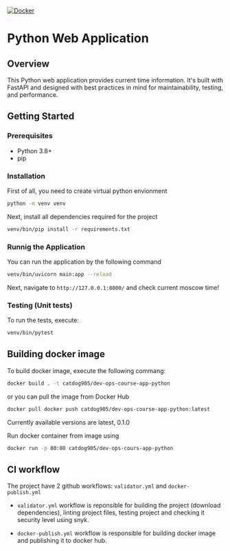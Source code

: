 [![Docker](https://github.com/catdog905/dev-ops-course/actions/workflows/docker-publish.yml/badge.svg?branch=main)](https://github.com/catdog905/dev-ops-course/actions/workflows/docker-publish.yml)


# Python Web Application

## Overview

This Python web application provides current time information. It's built with FastAPI and designed with best practices in mind for maintainability, testing, and performance.

## Getting Started

### Prerequisites

- Python 3.8+
- pip

### Installation

First of all, you need to create virtual python envionment

```bash
python -m venv venv
```

Next, install all dependencies required for the project

```bash
venv/bin/pip install -r requirements.txt
```

### Runnig the Application

You can run the application by the following command

```bash
venv/bin/uvicorn main:app --reload
```

Next, navigate to `http://127.0.0.1:8000/` and check current moscow time!

### Testing (Unit tests)

To run the tests, execute:

```bash
venv/bin/pytest
```

## Building docker image

To build docker image, execute the following commang:

```bash
docker build . -t catdog905/dev-ops-course-app-python
```

or you can pull the image from Docker Hub

```bash
docker pull docker push catdog905/dev-ops-course-app-python:latest
```

Currently available versions are latest, 0.1.0

Run docker container from image using

```bash
docker run -p 80:80 catdog905/dev-ops-cours-app-python
```

## CI workflow
The project have 2 github workflows: `validator.yml` and `docker-publish.yml`

- `validator.yml` workflow is reponsible for building the project (download dependencies), linting project files, testing project and checking it security level using snyk.

- `docker-publish.yml` workflow is responsible for building docker image and publishing it to docker hub.

